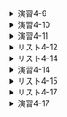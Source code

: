 <details>
<summary>演習4-9</summary>
```c
#include <stdio.h>

int main(void)
{
	int no;

	printf("正の整数：");
	fflush(0);  scanf("%d", &no); //noに入力された数字を入れる

	/* 0以下の場合何も表示しない */
	if( no > 0){ //noが0以下になるまで実行する
	}

		int i = 1; //カウントしていく値の1カウント目を1にする

		while ( i <= no ) //カウントが入力された数と同じになるまで行う
		{
			if( i % 2 )		//27行目でなく、ここで i++ してもよい。奇数ならi÷2の余りが1になるので真になる。偶数なら0になるので偽となる
				putchar('+'); //真（奇数）なら+が出力
			else
				putchar('-'); //偽（偶数）なら-が出力

			i++; //出力後、iに1を足す
		}
		putchar('\a');
		putchar('\n');
	}
```

別パターン
```c
#include <stdio.h>

int main(void)
{
	int no;

	printf("正の整数：");
	fflush(0);
	scanf("%d", &no);

	while ( no-- > 0){
		// putchar('+');
		putchar('-');
		if ( no-- > 0){
		//	putchar('-');
			putchar('+');
		}
	}
	putchar('\n');

	return 0;
}
```
</details>

<details>
<summary>演習4-10</summary>
```c
#include <stdio.h>
int main(void){
    int no;  	//入力用

    printf("正の整数：");
    fflush(0);  scanf("%d", &no);

    // '*'を表示して改行
    while( no-- > 0 ){	// 0以下の値は条件不成立
        putchar('*');	// となるため、実行しない
        putchar('\n');
    }

    return 0;
}
```

別パターン
```c
#include <stdio.h>

int main(void)
{
	int no;

	printf("正の整数："); fflush(0); scanf("%d", &no);

	while (no-- > 0){
		printf("*\n");

	}

	return 0;
}

 * 読み込んだ整数値の個数だけ * を縦に連続して表示する。
 * なお、0 以下の整数が入力されたときは何も表示しない。
```
</details>

<details>
<summary>演習4-11</summary>
```c
#include <stdio.h>

int main(void)
{
	int no;

	do {
		printf("正の整数を入力せよ：");
		fflush(0);
		scanf("%d", &no);
		if (no <= 0)
			puts("\a正でない数を入力しないでください。");
	} while (no <= 0);

	// noは0より大きくなっている
	printf("%dを逆から読むと", no);
	while (no > 0) {
		printf("%d", no % 10); //最下位の桁の値を表示
		no /= 10; // 右に１桁ずらす

	}
	puts("です。");
	// printf("です。\n);

	return 0;
}
```
</details>

<details>
<summary>演習4-12</summary>
```c
#include <stdio.h>

int main(void)
{
	int no;
	int noo;
	int cnt = 0;

	printf("正の整数を入力せよ：");
	fflush(0);
	scanf("%d", &no);

	noo = no;

	while (noo > 0){

		cnt += 1;
		noo /= 10;
	}

	printf("%dは%d桁です。", no, cnt);

	return 0;
}
```
</details>

<details>
<summary>リスト4-12</summary>
```c
// 読み込んだ正の整数値までカウントアップ（for文）

#include<stdio.h>

int main(void)
{

	int no;

	printf("正の整数を入力せよ：");
	fflush(0);
	scanf("%d", &no);

	for (int i = 0; i <= no; i++)
		printf("%d", i);
	putchar('\n'); // 改行

	return 0;
}
```
</details>

<details>
<summary>リスト44-13</summary>
```c
// 読み込んだ整数の個数だけ*を連続表示（for文）

#include <stdio.h>

int main(void)
{
	int no;

	printf("正の整数：");
	fflush(0);
	scanf("%d", &no);

	for (int i = 0; i < no; i++)
		putchar('*');
	putchar('\n');

	return 0;
}
```
</details>

<details>
<summary>リスト4-14</summary>
```c
// 指示された個数だけ整数を読み込んで合計値と平均値を表示

#include <stdio.h>

int main(void)
{
	int num;

	printf("整数は何個：");
	fflush(0);
	scanf("%d", &num);                            // num = 入力された整数の個数

	int sum = 0;                                  // 合計値
	for (int i = 1; i <= num; i++){               // 変数iに初期値1を設定。numがi以上のときループを行う。iに1を足す
		int tmp;
		printf("No.%d：", i);	                   // 変数iに1ずつ足して「No.1」という表記を作成
		fflush(0);
		scanf("%d", &tmp);                        // 変数tmpに入力された数値を代入
		sum += tmp;                                // 変数sumに入力された数値を足し合わせる
	}

	printf("合計値：%d\n", sum);                  // 全ての入力された数値を足し合わせたもの
	printf("平均値：%.2f\n", (double)sum / num); // double型にした合計値÷個数で平均値が出る

	return 0;
}
```
</details>

<details>
<summary>演習4-13</summary>
```c

#include <stdio.h>

int main(void)
{
	int n;

	printf("nの値：");
	fflush(0);
	scanf("%d", &n);

	int sum = 0;

	// for (int i = 0; i <= n; i++) {
	for (int i = 1; i <= n; i++) {
		sum += i;
	}

	printf("1から%dまでの総和は%dです。", n, sum);

	return 0;

}
```
</details>

<details>
<summary>演習4-14</summary>
```c
#include <stdio.h>

int main(void)
{
	int no;

	printf("正の整数を入力せよ：");
	fflush(0);
	scanf("%d", &no);

	for (int i = 1; i <= no; i++) {
		printf("%d", i % 10);
	}
}
```
</details>

<details>
<summary>演習4-15</summary>
```c
#include <stdio.h>

int main(void)
{
	int low;
	int high;
	int aida;

	printf("何cmから：");
	fflush(0);
	scanf("%d", &low);

	printf("何cmまで：");
	fflush(0);
	scanf("%d", &high);

	printf("何cmごと：");
	fflush(0);
	scanf("%d", &aida);

	if (aida <= 0)
		puts("増分が正しくありません。");

	else{
		for (int i = low; i <= high; i += aida){

			printf("%dcm　%.2fkg\n", i, (i - 100) * 0.9);
		}

		if (high % aida != 0){
			printf("%dcm　%.2fkg\n",high ,(high - 100) * 0.9);
		}
	}
}
```
</details>

<details>
<summary>リスト4-15</summary>
```c
// 指示された個数だけ整数を読み込んで合計値と平均値を表示（中断あり）

#include <stdio.h>

int main(void)
{
	int num;

	printf("整数は何個：");
	fflush(0);
	scanf("%d", &num);
	printf("終了は-9999\n");

	int i;
	int sum = 0; //合計値
	for (i = 0; i < num; i++){
		int tmp;
		printf("No.%d：", i + 1);
		fflush(0);
		scanf("%d", &tmp);
		if (tmp == -9999) break;
		sum += tmp;
	}

	printf("合計値：%d\n", sum);
	printf("平均値：%.2f\n", (double)sum / i);

	return 0;
}
```
</details>

<details>
<summary>リスト4-16</summary>
```c
//読み込んだ整数値以下の偶数を表示

#include <stdio.h>

int main(void)
{
	int n;

	printf("整数値：");
	fflush(0);
	scanf("%d", &n);                 // 入力された数値をnに代入

	for (int i = 2; i <= n; i += 2)  // 変数iの初期値を2に。iがn以下のときループ。iに2を足してループ
		printf("%d ", i);			  // 2スタートで2ずつ足しているので偶数のみ表示される
	putchar('\n');

	return 0;
}
```
</details>

<details>
<summary>リスト4-17</summary>
```c
// 読み込んだ整数値の全約数を表示

#include <stdio.h>
int main(void)
{
	int n;

	printf("整数値：");
	fflush(0);
	scanf("%d", &n);				// 変数nに入力された数値を代入

	for (int i = 1; i <= n; i++)	// 変数iの初期値に1を設定。iがn以下までループ。i+1してループ。
		if (n % i == 0)				// nの約数 = n÷iが0
			printf("%d ", i);
	putchar('\n');

	return 0;
}
```
</details>

<details>
<summary>演習4-16</summary>
```c
#include <stdio.h>

int main(void)
{
	int n;

	printf("整数値：");
	fflush(0);
	scanf("%d", &n);

	for (int i = 1; i <= n; i+=2)
		printf("%d ", i);
	printf("\n");

	return 0;
}
```
</details>

<details>
<summary>演習4-17</summary>
```c
#include <stdio.h>

int main(void)
{
	int n;

	printf("nの値：");
	fflush(0);
	scanf("%d", &n);

	for (int i = 1; i <= n; i++)
		printf("%dの２乗は%d\n", i, i * i);
	printf("\n");

	return 0;
}
```
</details>

<details>
<summary>演習4-18></summary>
```c
#include <stdio.h>

int main(void)
{
	int n;

	printf("何個*を表示しますか：");
	fflush(0);
	scanf("%d", &n);

	for (int i = 1; i <= n; i++)
		if (i % 5 == 0)
			printf("*\n");
		else
			printf("*");

	return 0;
}
```
</details>
